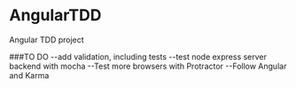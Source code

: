 # AngularTDD
Angular TDD project

###TO DO
 --add validation, including tests
 --test node express server backend with mocha
 --Test more browsers with Protractor
 --Follow Angular and Karma
